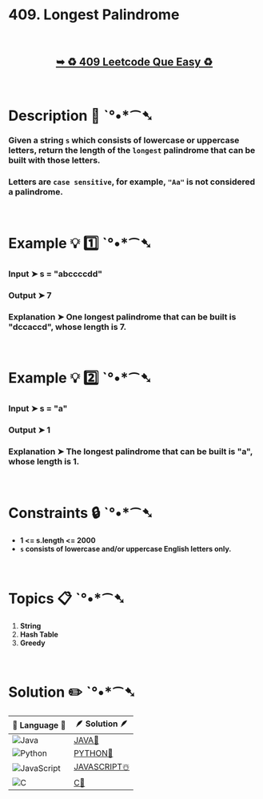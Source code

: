 # 409. Longest Palindrome

</br> 

<h2 align="center"> 

<a href="https://leetcode.com/problems/longest-palindrome/?envType=daily-question&envId=2024-06-23"><strong>➥ ♻️ 409 Leetcode Que Easy ♻️ </strong></a>
</h2>

</br>

# Description 📜 ˋ°•*⁀➷

### Given a string `s` which consists of lowercase or uppercase letters, return the length of the `longest` palindrome that can be built with those letters.

### Letters are `case sensitive`, for example, `"Aa"` is not considered a palindrome.

</br>

# Example 💡 1️⃣ ˋ°•*⁀➷

  ### Input  ➤ s = "abccccdd"

  ### Output  ➤ 7

  ### Explanation  ➤  One longest palindrome that can be built is "dccaccd", whose length is 7.

</br>

# Example 💡 2️⃣ ˋ°•*⁀➷

  ### Input ➤ s = "a"

  ### Output  ➤ 1

  ### Explanation ➤ The longest palindrome that can be built is "a", whose length is 1.


</br>

# Constraints 🔒 ˋ°•*⁀➷

- **1 <= s.length <= 2000**
- **`s` consists of lowercase and/or uppercase English letters only.**

</br>

# Topics 📋 ˋ°•*⁀➷

1. **String**
2. **Hash Table**
3. **Greedy**


</br>

# Solution ✏️ ˋ°•*⁀➷

| 📒 Language 📒  | 🪶 Solution 🪶 |
| ------------- | ------------- |
|  ![Java](https://img.shields.io/badge/java-%23ED8B00.svg?style=for-the-badge&logo=openjdk&logoColor=white)  | [JAVA🍁](https://github.com/Prakhar-002/LEETCODE/blob/main/%F0%9F%93%9C%20Daily%20Challange%20%F0%9F%92%A1/06%20June%20%20%F0%9F%8C%9E%202024/04%20-%2006%20-%202024%20---.%20409.%20Longest%20Palindrome%20%E2%98%83%EF%B8%8F%20%F0%9F%8D%81%20%F0%9F%8D%B0%20%F0%9F%92%96/%F0%9F%8D%81JAVA_409LongestPalindrome.java) |
|  ![Python](https://img.shields.io/badge/python-3670A0?style=for-the-badge&logo=python&logoColor=ffdd54)    | [PYTHON🍰](https://github.com/Prakhar-002/LEETCODE/blob/main/%F0%9F%93%9C%20Daily%20Challange%20%F0%9F%92%A1/06%20June%20%20%F0%9F%8C%9E%202024/04%20-%2006%20-%202024%20---.%20409.%20Longest%20Palindrome%20%E2%98%83%EF%B8%8F%20%F0%9F%8D%81%20%F0%9F%8D%B0%20%F0%9F%92%96/%F0%9F%8D%B0PYTHON_409LongestPalindrome.py) |
| ![JavaScript](https://img.shields.io/badge/javascript-%23323330.svg?style=for-the-badge&logo=javascript&logoColor=%23F7DF1E)   | [JAVASCRIPT☃️](https://github.com/Prakhar-002/LEETCODE/blob/main/%F0%9F%93%9C%20Daily%20Challange%20%F0%9F%92%A1/06%20June%20%20%F0%9F%8C%9E%202024/04%20-%2006%20-%202024%20---.%20409.%20Longest%20Palindrome%20%E2%98%83%EF%B8%8F%20%F0%9F%8D%81%20%F0%9F%8D%B0%20%F0%9F%92%96/%E2%98%83%EF%B8%8FJAVASCRIPT_409LongestPalindrome.js) |
|   ![C](https://img.shields.io/badge/c-%2300599C.svg?style=for-the-badge&logo=c&logoColor=white)   | [C💖](https://github.com/Prakhar-002/LEETCODE/blob/main/%F0%9F%93%9C%20Daily%20Challange%20%F0%9F%92%A1/06%20June%20%20%F0%9F%8C%9E%202024/04%20-%2006%20-%202024%20---.%20409.%20Longest%20Palindrome%20%E2%98%83%EF%B8%8F%20%F0%9F%8D%81%20%F0%9F%8D%B0%20%F0%9F%92%96/%F0%9F%92%96C_409LongestPalindrome.c)  |

